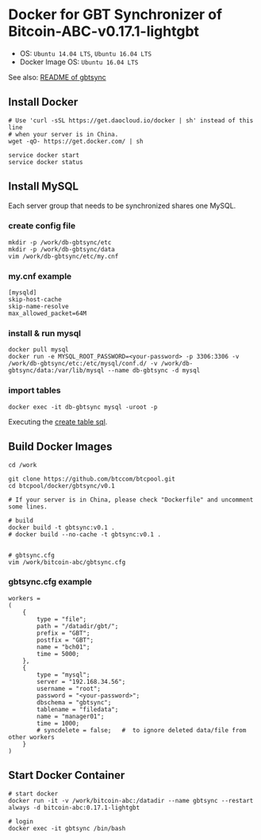 Docker for GBT Synchronizer of Bitcoin-ABC-v0.17.1-lightgbt
============================

* OS: `Ubuntu 14.04 LTS`, `Ubuntu 16.04 LTS`
* Docker Image OS: `Ubuntu 16.04 LTS`

See also: [README of gbtsync](../../../src/gbtsync/README.md)

## Install Docker

```
# Use 'curl -sSL https://get.daocloud.io/docker | sh' instead of this line
# when your server is in China.
wget -qO- https://get.docker.com/ | sh

service docker start
service docker status
```

## Install MySQL

Each server group that needs to be synchronized shares one MySQL.

### create config file
```
mkdir -p /work/db-gbtsync/etc
mkdir -p /work/db-gbtsync/data
vim /work/db-gbtsync/etc/my.cnf
```

### my.cnf example
```
[mysqld]
skip-host-cache
skip-name-resolve
max_allowed_packet=64M
```

### install & run mysql
```
docker pull mysql
docker run -e MYSQL_ROOT_PASSWORD=<your-password> -p 3306:3306 -v /work/db-gbtsync/etc:/etc/mysql/conf.d/ -v /work/db-gbtsync/data:/var/lib/mysql --name db-gbtsync -d mysql
```

### import tables
```
docker exec -it db-gbtsync mysql -uroot -p
```
Executing the [create table sql](../../../src/gbtsync/create_table.sql).

## Build Docker Images

```
cd /work

git clone https://github.com/btccom/btcpool.git
cd btcpool/docker/gbtsync/v0.1

# If your server is in China, please check "Dockerfile" and uncomment some lines.

# build
docker build -t gbtsync:v0.1 .
# docker build --no-cache -t gbtsync:v0.1 .


# gbtsync.cfg
vim /work/bitcoin-abc/gbtsync.cfg
```

### gbtsync.cfg example

```
workers =
(
    {
        type = "file";
        path = "/datadir/gbt/";
        prefix = "GBT";
        postfix = "GBT";
        name = "bch01";
        time = 5000;
    },
    {
        type = "mysql";
        server = "192.168.34.56";
        username = "root";
        password = "<your-password>";
        dbschema = "gbtsync";
        tablename = "filedata";
        name = "manager01";
        time = 1000;
        # syncdelete = false;   #  to ignore deleted data/file from other workers 
    }
)
```

## Start Docker Container

```
# start docker
docker run -it -v /work/bitcoin-abc:/datadir --name gbtsync --restart always -d bitcoin-abc:0.17.1-lightgbt

# login
docker exec -it gbtsync /bin/bash
```
